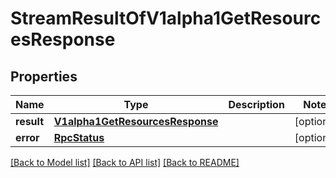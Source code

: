 # StreamResultOfV1alpha1GetResourcesResponse

## Properties
Name | Type | Description | Notes
------------ | ------------- | ------------- | -------------
**result** | [**V1alpha1GetResourcesResponse**](V1alpha1GetResourcesResponse.md) |  | [optional] 
**error** | [**RpcStatus**](RpcStatus.md) |  | [optional] 

[[Back to Model list]](../README.md#documentation-for-models) [[Back to API list]](../README.md#documentation-for-api-endpoints) [[Back to README]](../README.md)

